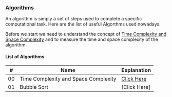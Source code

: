 ### Algorithms

An algorithm is simply a set of steps used to complete a specific computational task. Here are the list of useful Algorthms used nowadays.

Before we start we need to understand the concept of [Time Complexity and Space Complexity](https://github.com/thisiskushal31/Datastructures-and-Algorithms/blob/main/Algorithms/00_Time_Complexity_and_Space_Complexity.md) and to measure the time and space complexity of the algorithm.

#### List of Algorithms

| # | Name | Explanation |
| - | ------------- | ------------- |
| 00 | Time Complexity and Space Complexity  | [Click Here](https://github.com/thisiskushal31/Datastructures-and-Algorithms/blob/main/Algorithms/00_Time_Complexity_and_Space_Complexity.md) |
| 01 | Bubble Sort  | [Click Here] |
